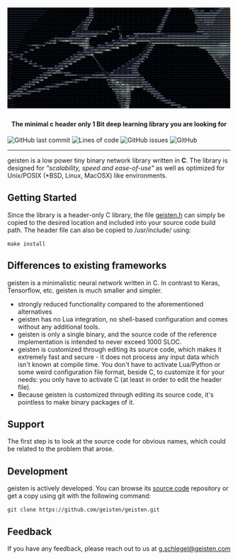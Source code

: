 <h1 align="center">
   <img src="./img/neuron.png" alt="geisten neurons">
</h1>
<h4 align="center">The minimal c header only 1 Bit deep learning library you are looking for</h4>

![GitHub last commit](https://img.shields.io/github/last-commit/geisten/geisten?style=plastic)
![Lines of code](https://img.shields.io/tokei/lines/github/geisten/geisten?style=plastic)
![GitHub issues](https://img.shields.io/github/issues/geisten/geisten?style=plastic)
![GitHub](https://img.shields.io/github/license/geisten/geisten?style=plastic)

---
geisten is a low power tiny binary network library written in **C**. The library is designed for _"scalability, speed and ease-of-use"_ as well as optimized for Unix/POSIX (*BSD, Linux, MacOSX) like environments.

## Getting Started

Since the library is a header-only C library, the file [geisten.h](geisten.h) can simply be copied to the desired location and included into your source code build path. The header file can also be copied to /usr/include/ using:

```shell
make install
```

## Differences to existing frameworks

geisten is a minimalistic neural network written in C.
In contrast to Keras, Tensorflow, etc. geisten is much smaller and simpler.

- strongly reduced functionality compared to the aforementioned alternatives
- geisten has no Lua integration, no shell-based configuration and comes without any additional tools.
- geisten is only a single binary, and the source code of the reference implementation is intended to never exceed 1000 SLOC.
- geisten is customized through editing its source code, which makes it extremely fast and secure - it does not process any input data which isn't known at compile time. You don't have to activate Lua/Python or some weird configuration file format, beside C, to customize it for your needs: you only have to activate C (at least in order to edit the header file).
- Because geisten is customized through editing its source code, it's pointless to make binary packages of it.

## Support

The first step is to look at the source code for obvious names, which could be related to the problem that arose.

## Development

geisten is actively developed. You can browse its [source code](https://github.com/geisten/geisten.git) repository or get a copy using git with the following command:

```shell
git clone https://github.com/geisten/geisten.git
```

## Feedback

If you have any feedback, please reach out to us at g.schlegel@geisten.com

